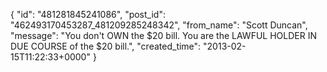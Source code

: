  {
   "id": "481281845241086",
   "post_id": "462493170453287_481209285248342",
   "from_name": "Scott Duncan",
   "message": "You don't OWN the $20 bill. You are the LAWFUL HOLDER IN DUE COURSE of the $20 bill.",
   "created_time": "2013-02-15T11:22:33+0000"
 }
